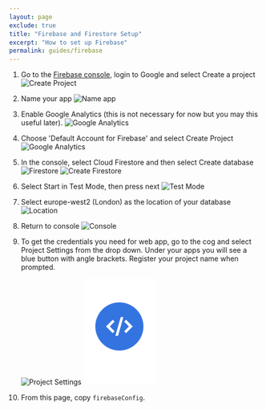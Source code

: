 ```yaml
---
layout: page
exclude: true
title: "Firebase and Firestore Setup"
excerpt: "How to set up Firebase"
permalink: guides/firebase
---
```


1. Go to the [Firebase console](https://console.firebase.google.com), login to Google and select Create a project
![Create Project](../assets/firestore/create_project.png)

2. Name your app
![Name app](../assets/firestore/name.png)

3. Enable Google Analytics (this is not necessary for now but you may this useful later).
![Google Analytics](../assets/firestore/ganalytics1.png)

4. Choose 'Default Account for Firebase' and select Create Project
![Google Analytics](../assets/firestore/ganalytics2.png)

5. In the console, select Cloud Firestore and then select Create database
    ![Firestore](../assets/firestore/firestore.png)
    ![Create Firestore](../assets/firestore/create_firestore.png)

6. Select Start in Test Mode, then press next
![Test Mode](../assets/firestore/test_mode.png)

7. Select europe-west2 (London) as the location of your database
![Location](../assets/firestore/location.png)

8. Return to console
![Console](../assets/firestore/console.png)

9. To get the credentials you need for web app, go to the cog and select Project Settings from the drop down. Under your apps you will see a blue button with angle brackets. Register your project name when prompted.

    ![Project Settings](../assets/firestore/project_settings.png)
    ![Project Settings](../assets/firestore/blue_button.png)

10. From this page, copy `firebaseConfig`.